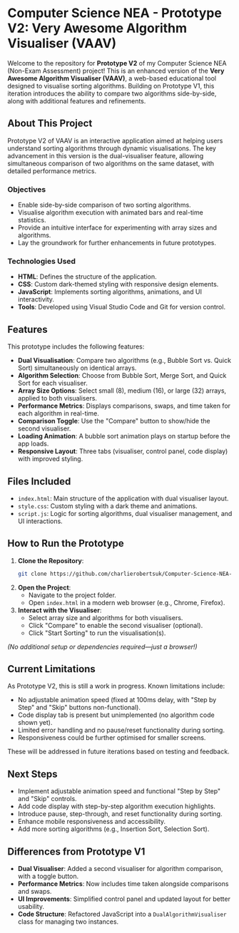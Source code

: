 # Computer Science NEA - Prototype V2: Very Awesome Algorithm Visualiser (VAAV)

Welcome to the repository for **Prototype V2** of my Computer Science NEA (Non-Exam Assessment) project! This is an enhanced version of the **Very Awesome Algorithm Visualiser (VAAV)**, a web-based educational tool designed to visualise sorting algorithms. Building on Prototype V1, this iteration introduces the ability to compare two algorithms side-by-side, along with additional features and refinements.

## About This Project

Prototype V2 of VAAV is an interactive application aimed at helping users understand sorting algorithms through dynamic visualisations. The key advancement in this version is the dual-visualiser feature, allowing simultaneous comparison of two algorithms on the same dataset, with detailed performance metrics.

### Objectives
- Enable side-by-side comparison of two sorting algorithms.
- Visualise algorithm execution with animated bars and real-time statistics.
- Provide an intuitive interface for experimenting with array sizes and algorithms.
- Lay the groundwork for further enhancements in future prototypes.

### Technologies Used
- **HTML**: Defines the structure of the application.
- **CSS**: Custom dark-themed styling with responsive design elements.
- **JavaScript**: Implements sorting algorithms, animations, and UI interactivity.
- **Tools**: Developed using Visual Studio Code and Git for version control.

## Features
This prototype includes the following features:
- **Dual Visualisation**: Compare two algorithms (e.g., Bubble Sort vs. Quick Sort) simultaneously on identical arrays.
- **Algorithm Selection**: Choose from Bubble Sort, Merge Sort, and Quick Sort for each visualiser.
- **Array Size Options**: Select small (8), medium (16), or large (32) arrays, applied to both visualisers.
- **Performance Metrics**: Displays comparisons, swaps, and time taken for each algorithm in real-time.
- **Comparison Toggle**: Use the "Compare" button to show/hide the second visualiser.
- **Loading Animation**: A bubble sort animation plays on startup before the app loads.
- **Responsive Layout**: Three tabs (visualiser, control panel, code display) with improved styling.

## Files Included
- `index.html`: Main structure of the application with dual visualiser layout.
- `style.css`: Custom styling with a dark theme and animations.
- `script.js`: Logic for sorting algorithms, dual visualiser management, and UI interactions.

## How to Run the Prototype
1. **Clone the Repository**:
   ```bash
   git clone https://github.com/charlierobertsuk/Computer-Science-NEA-PrototypeV2.git
   ```
2. **Open the Project**:
   - Navigate to the project folder.
   - Open `index.html` in a modern web browser (e.g., Chrome, Firefox).
3. **Interact with the Visualiser**:
   - Select array size and algorithms for both visualisers.
   - Click "Compare" to enable the second visualiser (optional).
   - Click "Start Sorting" to run the visualisation(s).

*(No additional setup or dependencies required—just a browser!)*

## Current Limitations
As Prototype V2, this is still a work in progress. Known limitations include:
- No adjustable animation speed (fixed at 100ms delay, with "Step by Step" and "Skip" buttons non-functional).
- Code display tab is present but unimplemented (no algorithm code shown yet).
- Limited error handling and no pause/reset functionality during sorting.
- Responsiveness could be further optimised for smaller screens.

These will be addressed in future iterations based on testing and feedback.

## Next Steps
- Implement adjustable animation speed and functional "Step by Step" and "Skip" controls.
- Add code display with step-by-step algorithm execution highlights.
- Introduce pause, step-through, and reset functionality during sorting.
- Enhance mobile responsiveness and accessibility.
- Add more sorting algorithms (e.g., Insertion Sort, Selection Sort).

## Differences from Prototype V1
- **Dual Visualiser**: Added a second visualiser for algorithm comparison, with a toggle button.
- **Performance Metrics**: Now includes time taken alongside comparisons and swaps.
- **UI Improvements**: Simplified control panel and updated layout for better usability.
- **Code Structure**: Refactored JavaScript into a `DualAlgorithmVisualiser` class for managing two instances.
